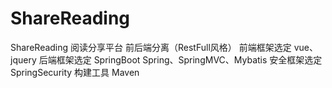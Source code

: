 # ShareReading
ShareReading
阅读分享平台 前后端分离（RestFull风格）
  前端框架选定 vue、jquery
  后端框架选定
    SpringBoot
    Spring、SpringMVC、Mybatis
    安全框架选定 SpringSecurity
    构建工具 Maven

